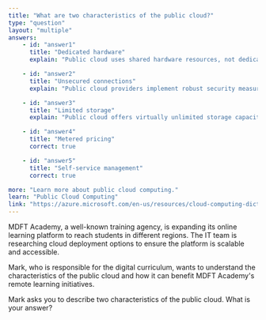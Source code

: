 ```yaml
---
title: "What are two characteristics of the public cloud?"
type: "question"
layout: "multiple"
answers:
    - id: "answer1"
      title: "Dedicated hardware"
      explain: "Public cloud uses shared hardware resources, not dedicated hardware. The infrastructure is shared among multiple customers in a secure, isolated manner."

    - id: "answer2"
      title: "Unsecured connections"
      explain: "Public cloud providers implement robust security measures including secured connections. Unsecured connections are not a characteristic of public cloud services."

    - id: "answer3"
      title: "Limited storage"
      explain: "Public cloud offers virtually unlimited storage capacity that can be scaled up or down as needed. Storage is not limited but rather elastic and expandable."

    - id: "answer4"
      title: "Metered pricing"
      correct: true

    - id: "answer5"
      title: "Self-service management"
      correct: true

more: "Learn more about public cloud computing."
learn: "Public Cloud Computing"
link: "https://azure.microsoft.com/en-us/resources/cloud-computing-dictionary/what-are-private-public-hybrid-clouds"
---
```

MDFT Academy, a well-known training agency, is expanding its online learning platform to reach students in different regions. The IT team is researching cloud deployment options to ensure the platform is scalable and accessible.

Mark, who is responsible for the digital curriculum, wants to understand the characteristics of the public cloud and how it can benefit MDFT Academy's remote learning initiatives.

Mark asks you to describe two characteristics of the public cloud. What is your answer?
